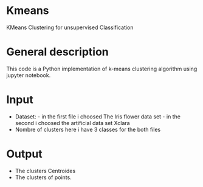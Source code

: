 # Kmeans 
KMeans Clustering for unsupervised Classification

# General description
This code is a Python implementation of k-means clustering algorithm using jupyter notebook.

# Input
- Dataset: - in the first file i choosed The Iris flower data set
         - in the second i choosed the artificial data set Xclara
- Nombre of clusters here i have 3 classes for the both files

# Output
- The clusters Centroides 
- The clusters of points.
